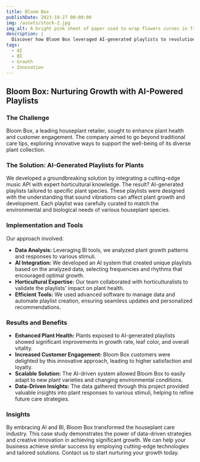 ```yaml
---
title: Bloom Box
publishDate: 2023-10-27 00:00:00
img: /assets/stock-2.jpg
img_alt: A bright pink sheet of paper used to wrap flowers curves in front of rich blue background
description: |
  Discover how Bloom Box leveraged AI-generated playlists to revolutionize houseplant care and achieve unprecedented growth.
tags:
  - AI
  - BI
  - Growth
  - Innovation
---
```


## Bloom Box: Nurturing Growth with AI-Powered Playlists

### The Challenge

Bloom Box, a leading houseplant retailer, sought to enhance plant health and customer engagement. The company aimed to go beyond traditional care tips, exploring innovative ways to support the well-being of its diverse plant collection.

### The Solution: AI-Generated Playlists for Plants

We developed a groundbreaking solution by integrating a cutting-edge music API with expert horticultural knowledge. The result? AI-generated playlists tailored to specific plant species. These playlists were designed with the understanding that sound vibrations can affect plant growth and development. Each playlist was carefully curated to match the environmental and biological needs of various houseplant species.

### Implementation and Tools

Our approach involved:

*   **Data Analysis:** Leveraging BI tools, we analyzed plant growth patterns and responses to various stimuli.
*   **AI Integration:** We developed an AI system that created unique playlists based on the analyzed data, selecting frequencies and rhythms that encouraged optimal growth.
*   **Horticultural Expertise:** Our team collaborated with horticulturalists to validate the playlists' impact on plant health.
*   **Efficient Tools:** We used advanced software to manage data and automate playlist creation, ensuring seamless updates and personalized recommendations.

### Results and Benefits

*   **Enhanced Plant Health:** Plants exposed to AI-generated playlists showed significant improvements in growth rate, leaf color, and overall vitality.
*   **Increased Customer Engagement:** Bloom Box customers were delighted by this innovative approach, leading to higher satisfaction and loyalty.
*   **Scalable Solution:** The AI-driven system allowed Bloom Box to easily adapt to new plant varieties and changing environmental conditions.
*   **Data-Driven Insights:** The data gathered through this project provided valuable insights into plant responses to various stimuli, helping to refine future care strategies.

### Insights

By embracing AI and BI, Bloom Box transformed the houseplant care industry. This case study demonstrates the power of data-driven strategies and creative innovation in achieving significant growth. We can help your business achieve similar success by employing cutting-edge technologies and tailored solutions. Contact us to start nurturing your growth today.
